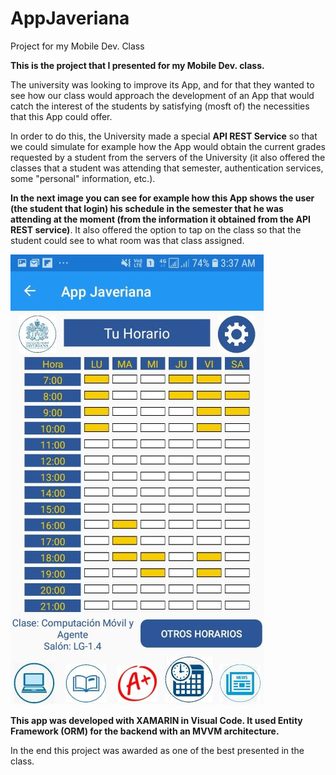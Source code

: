 # AppJaveriana
 Project for my Mobile Dev. Class

**This is the project that I presented for my Mobile Dev. class.**

The university was looking to improve its App, and for that they wanted to see how our class would approach the development of an App that would catch the interest of the students by satisfying (mosft of) the necessities that this App could offer.

In order to do this, the University made a special **API REST Service** so that we could simulate for example how the App would obtain the current grades requested by a student from the servers of the University (it also offered the classes that a student was attending that semester, authentication services, some "personal" information, etc.).

**In the next image you can see for example how this App shows the user (the student that login) his schedule in the semester that he was attending at the moment (from the information it obtained from the API REST service)**. It also offered the option to tap on the class so that the student could see to what room was that class assigned.

![screenshot](readmeimg/schedule2.jpg)

**This app was developed with XAMARIN in Visual Code. It used Entity Framework (ORM) for the backend with an MVVM architecture.**

In the end this project was awarded as one of the best presented in the class.

